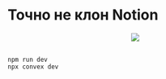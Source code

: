 # Точно не клон Notion

<p align="center">
  <a href="https://skillicons.dev">
    <img src="https://skillicons.dev/icons?i=ts,react,next,tailwind" />
  </a>
</p>

##

```
npm run dev
npx convex dev
```